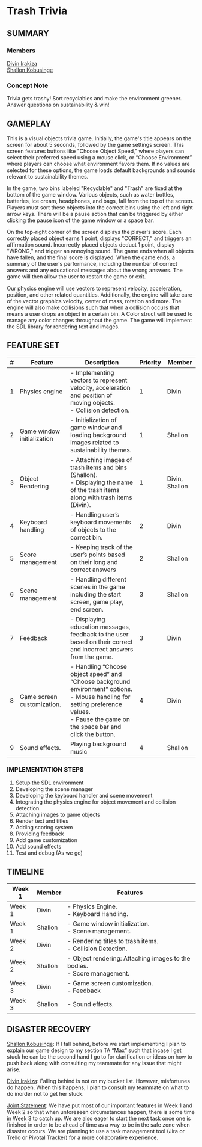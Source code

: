 # Trash Trivia

## SUMMARY

### Members 
[Divin Irakiza](https://gitlab.caltech.edu/dirakiza) <br>[Shallon Kobusinge](https://gitlab.caltech.edu/skobusin)

### Concept Note
Trivia gets trashy! Sort recyclables and make the environment greener. Answer questions on sustainability & win! 

## GAMEPLAY
This is a visual objects trivia game. Initially, the game's title appears on the screen for about 5 seconds, followed by the game settings screen. This screen features buttons like "Choose Object Speed," where players can select their preferred speed using a mouse click, or “Choose Environment” where players can choose what environment favors them. If no values are selected for these options, the game loads default backgrounds and sounds relevant to sustainability themes.

In the game, two bins labeled "Recyclable" and "Trash" are fixed at the bottom of the game window. Various objects, such as water bottles, batteries, ice cream, headphones, and bags, fall from the top of the screen. Players must sort these objects into the correct bins using the left and right arrow keys. There will be a pause action that can be triggered by either clicking the pause icon of the game window or a space bar.

On the top-right corner of the screen displays the player's score. Each correctly placed object earns 1 point, displays "CORRECT," and triggers an affirmation sound. Incorrectly placed objects deduct 1 point, display "WRONG," and trigger an annoying sound.  The game ends when all objects have fallen, and the final score is displayed.  When the game ends, a summary of the user's performance, including the number of correct answers and any educational messages about the wrong answers. The game will then allow the user to restart the game or exit.

Our physics engine will use vectors to represent velocity, acceleration, position, and other related quantities. Additionally, the engine will take care of the vector graphics velocity, center of mass, rotation and more. The engine will also make collisions such that when a collision occurs that means a user drops an object in a certain bin. A Color struct will be used to manage any color changes throughout the game. The game will implement the SDL library for rendering text and images.

## FEATURE SET
| #      | Feature | Description | Priority | Member |
| ----------- | ----------- |   ----------- |   ----------- |   ----------- | 
| 1      | Physics engine        | - Implementing vectors to represent velocity, acceleration and position of moving objects. <br> - Collision detection. | 1 | Divin |
| 2|  Game window initialization | - Initialization of game window and loading background images related to sustainability themes. | 1 | Shallon | 
|3 | Object Rendering | - Attaching images of trash items and bins (Shallon). <br> - Displaying the name of the trash items along with trash items (Divin). | 1 | Divin, Shallon  |
|4 | Keyboard handling | - Handling user’s keyboard movements of objects to the correct bin. | 2 | Divin |
| 5 | Score management | - Keeping track of the user’s points based on their long and correct answers | 2 | Shallon |
| 6 | Scene management | - Handling different scenes in the game including the start screen, game play, end screen. | 3 | Shallon |
| 7 | Feedback | - Displaying education messages, feedback to the user based on their correct and incorrect answers from the game. | 3 | Divin | 
| 8 | Game screen customization. | - Handling “Choose object speed” and “Choose background environment” options. <br> - Mouse handling for setting preference values.  <br> -  Pause the game on the space bar and click the button. | 4| Divin |
| 9 | Sound effects. | Playing background music | 4 | Shallon |


### IMPLEMENTATION STEPS
1. Setup the SDL environment
2. Developing the scene manager
3. Developing the keyboard handler and scene movement
4. Integrating the physics engine for object movement and collision detection.
5. Attaching images to game objects
6. Render text and titles
7. Adding scoring system
8. Providing feedback
9. Add game customization
10. Add sound effects
11. Test and debug (As we go)

## TIMELINE
| Week 1 | Member |  Features | 
| ------ | ----- | ------ | 
| Week 1      |  Divin |  - Physics Engine. <br> - Keyboard Handling. |
| Week 1      |  Shallon |  - Game window initialization. <br> - Scene management. |
| Week 2      |  Divin |  - Rendering titles to trash items. <br> - Collision Detection. |
| Week 2      |  Shallon |  - Object rendering: Attaching images to the bodies. <br> - Score management. |
| Week 3      |  Divin |  - Game screen customization. <br> - Feedback |
| Week 3      |  Shallon | - Sound effects. |


## DISASTER RECOVERY
<u>Shallon Kobusinge</u>: If I fall behind, before we start implementing I plan to explain our game design to my section TA “Max” such that incase I get stuck he can be the second hand I go to for clarification or ideas on how to push back along with consulting my teammate for any issue that might arise. 

<u>Divin Irakiza</u>: Falling behind is not on my bucket list. However, misfortunes do happen. When this happens, I plan to consult my teammate on what to do inorder not to get her stuck. 

<u>Joint Statement</u>:  We have put most of our important features in Week 1 and Week 2 so that when unforeseen circumstances happen, there is some time in Week 3 to catch up. We are also eager to start the next task once one is finished in order to be ahead of time as a way to be in the safe zone when disaster occurs. We are planning to use a task management tool (Jira or Trello or Pivotal Tracker) for a more collaborative experience.




